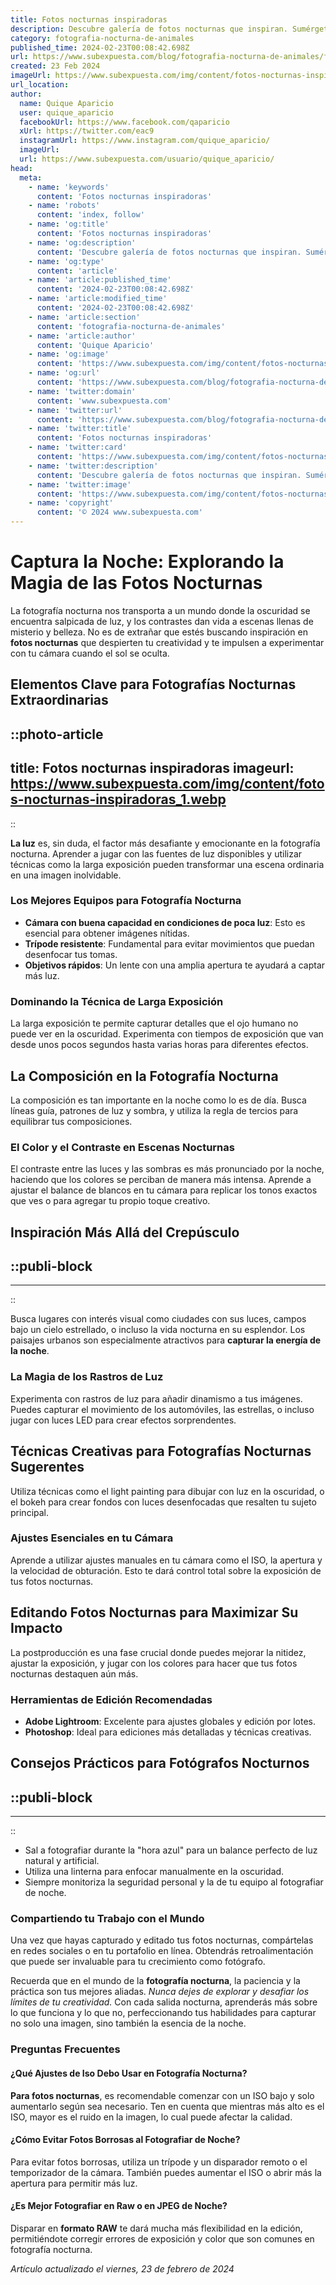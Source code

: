 ```yaml
---
title: Fotos nocturnas inspiradoras
description: Descubre galería de fotos nocturnas que inspiran. Sumérgete en la belleza del mundo de noche y captura tu momento mágico.
category: fotografia-nocturna-de-animales
published_time: 2024-02-23T00:08:42.698Z
url: https://www.subexpuesta.com/blog/fotografia-nocturna-de-animales/fotos-nocturnas-inspiradoras
created: 23 Feb 2024
imageUrl: https://www.subexpuesta.com/img/content/fotos-nocturnas-inspiradoras_1.webp
url_location:
author:
  name: Quique Aparicio
  user: quique_aparicio
  facebookUrl: https://www.facebook.com/qaparicio
  xUrl: https://twitter.com/eac9
  instagramUrl: https://www.instagram.com/quique_aparicio/
  imageUrl: 
  url: https://www.subexpuesta.com/usuario/quique_aparicio/
head:
  meta:
    - name: 'keywords'
      content: 'Fotos nocturnas inspiradoras'
    - name: 'robots'
      content: 'index, follow'
    - name: 'og:title'
      content: 'Fotos nocturnas inspiradoras'
    - name: 'og:description'
      content: 'Descubre galería de fotos nocturnas que inspiran. Sumérgete en la belleza del mundo de noche y captura tu momento mágico.'
    - name: 'og:type'
      content: 'article'
    - name: 'article:published_time'
      content: '2024-02-23T00:08:42.698Z'
    - name: 'article:modified_time'
      content: '2024-02-23T00:08:42.698Z'
    - name: 'article:section'
      content: 'fotografia-nocturna-de-animales'
    - name: 'article:author'
      content: 'Quique Aparicio'
    - name: 'og:image'
      content: 'https://www.subexpuesta.com/img/content/fotos-nocturnas-inspiradoras_1.webp'
    - name: 'og:url'
      content: 'https://www.subexpuesta.com/blog/fotografia-nocturna-de-animales/fotos-nocturnas-inspiradoras'
    - name: 'twitter:domain'
      content: 'www.subexpuesta.com'
    - name: 'twitter:url'
      content: 'https://www.subexpuesta.com/blog/fotografia-nocturna-de-animales/fotos-nocturnas-inspiradoras'
    - name: 'twitter:title'
      content: 'Fotos nocturnas inspiradoras'
    - name: 'twitter:card'
      content: 'https://www.subexpuesta.com/img/content/fotos-nocturnas-inspiradoras_1.webp'
    - name: 'twitter:description'
      content: 'Descubre galería de fotos nocturnas que inspiran. Sumérgete en la belleza del mundo de noche y captura tu momento mágico.'
    - name: 'twitter:image'
      content: 'https://www.subexpuesta.com/img/content/fotos-nocturnas-inspiradoras_1.webp'
    - name: 'copyright'
      content: '© 2024 www.subexpuesta.com'
---
```

# Captura la Noche: Explorando la Magia de las Fotos Nocturnas

La fotografía nocturna nos transporta a un mundo donde la oscuridad se encuentra salpicada de luz, y los contrastes dan vida a escenas llenas de misterio y belleza. No es de extrañar que estés buscando inspiración en **fotos nocturnas** que despierten tu creatividad y te impulsen a experimentar con tu cámara cuando el sol se oculta.

## Elementos Clave para Fotografías Nocturnas Extraordinarias


::photo-article
---
title: Fotos nocturnas inspiradoras
imageurl: https://www.subexpuesta.com/img/content/fotos-nocturnas-inspiradoras_1.webp
---
::



**La luz** es, sin duda, el factor más desafiante y emocionante en la fotografía nocturna. Aprender a jugar con las fuentes de luz disponibles y utilizar técnicas como la larga exposición pueden transformar una escena ordinaria en una imagen inolvidable.

### Los Mejores Equipos para Fotografía Nocturna

- **Cámara con buena capacidad en condiciones de poca luz**: Esto es esencial para obtener imágenes nítidas.
- **Trípode resistente**: Fundamental para evitar movimientos que puedan desenfocar tus tomas.
- **Objetivos rápidos**: Un lente con una amplia apertura te ayudará a captar más luz.

### Dominando la Técnica de Larga Exposición

La larga exposición te permite capturar detalles que el ojo humano no puede ver en la oscuridad. Experimenta con tiempos de exposición que van desde unos pocos segundos hasta varias horas para diferentes efectos.

## La Composición en la Fotografía Nocturna

La composición es tan importante en la noche como lo es de día. Busca líneas guía, patrones de luz y sombra, y utiliza la regla de tercios para equilibrar tus composiciones.

### El Color y el Contraste en Escenas Nocturnas

El contraste entre las luces y las sombras es más pronunciado por la noche, haciendo que los colores se perciban de manera más intensa. Aprende a ajustar el balance de blancos en tu cámara para replicar los tonos exactos que ves o para agregar tu propio toque creativo.

## Inspiración Más Allá del Crepúsculo


  ::publi-block
  ---
  ---
  ::
  
  

Busca lugares con interés visual como ciudades con sus luces, campos bajo un cielo estrellado, o incluso la vida nocturna en su esplendor. Los paisajes urbanos son especialmente atractivos para **capturar la energía de la noche**.

### La Magia de los Rastros de Luz

Experimenta con rastros de luz para añadir dinamismo a tus imágenes. Puedes capturar el movimiento de los automóviles, las estrellas, o incluso jugar con luces LED para crear efectos sorprendentes.

## Técnicas Creativas para Fotografías Nocturnas Sugerentes

Utiliza técnicas como el light painting para dibujar con luz en la oscuridad, o el bokeh para crear fondos con luces desenfocadas que resalten tu sujeto principal.

### Ajustes Esenciales en tu Cámara

Aprende a utilizar ajustes manuales en tu cámara como el ISO, la apertura y la velocidad de obturación. Esto te dará control total sobre la exposición de tus fotos nocturnas.

## Editando Fotos Nocturnas para Maximizar Su Impacto

La postproducción es una fase crucial donde puedes mejorar la nitidez, ajustar la exposición, y jugar con los colores para hacer que tus fotos nocturnas destaquen aún más.

### Herramientas de Edición Recomendadas

- **Adobe Lightroom**: Excelente para ajustes globales y edición por lotes.
- **Photoshop**: Ideal para ediciones más detalladas y técnicas creativas.

## Consejos Prácticos para Fotógrafos Nocturnos


  ::publi-block
  ---
  ---
  ::
  
  

- Sal a fotografiar durante la "hora azul" para un balance perfecto de luz natural y artificial.
- Utiliza una linterna para enfocar manualmente en la oscuridad.
- Siempre monitoriza la seguridad personal y la de tu equipo al fotografiar de noche.

### Compartiendo tu Trabajo con el Mundo

Una vez que hayas capturado y editado tus fotos nocturnas, compártelas en redes sociales o en tu portafolio en línea. Obtendrás retroalimentación que puede ser invaluable para tu crecimiento como fotógrafo.

Recuerda que en el mundo de la **fotografía nocturna**, la paciencia y la práctica son tus mejores aliadas. *Nunca dejes de explorar y desafiar los límites de tu creatividad.* Con cada salida nocturna, aprenderás más sobre lo que funciona y lo que no, perfeccionando tus habilidades para capturar no solo una imagen, sino también la esencia de la noche. 

### Preguntas Frecuentes

#### ¿Qué Ajustes de Iso Debo Usar en Fotografía Nocturna?
**Para fotos nocturnas**, es recomendable comenzar con un ISO bajo y solo aumentarlo según sea necesario. Ten en cuenta que mientras más alto es el ISO, mayor es el ruido en la imagen, lo cual puede afectar la calidad.

#### ¿Cómo Evitar Fotos Borrosas al Fotografiar de Noche?
Para evitar fotos borrosas, utiliza un trípode y un disparador remoto o el temporizador de la cámara. También puedes aumentar el ISO o abrir más la apertura para permitir más luz.

#### ¿Es Mejor Fotografiar en Raw o en JPEG de Noche?
Disparar en **formato RAW** te dará mucha más flexibilidad en la edición, permitiéndote corregir errores de exposición y color que son comunes en fotografía nocturna.

_Artículo actualizado el viernes, 23 de febrero de 2024_